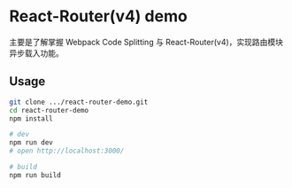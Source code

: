 # React-Router(v4) demo

主要是了解掌握 Webpack Code Splitting 与 React-Router(v4)，实现路由模块异步载入功能。

## Usage

```bash
git clone .../react-router-demo.git
cd react-router-demo
npm install

# dev
npm run dev
# open http://localhost:3000/

# build
npm run build
```
